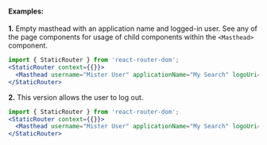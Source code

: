 #### Examples:

__1.__ Empty masthead with an application name and logged-in user. See any of the page components for usage of child components within the `<Masthead>` component.

```jsx
import { StaticRouter } from 'react-router-dom';
<StaticRouter context={{}}>
  <Masthead username="Mister User" applicationName="My Search" logoUri="img/attivio-logo.png" />
</StaticRouter>
```


__2.__ This version  allows the user to log out.

```jsx
import { StaticRouter } from 'react-router-dom';
<StaticRouter context={{}}>
  <Masthead username="Mister User" applicationName="My Search" logoUri="img/attivio-logo.png" logoutFunction={() => { alert('Mister User is logging out'); }}/>
</StaticRouter>
```
